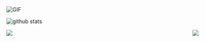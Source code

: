 
  <img align="centre" alt="GIF" src="https://media.giphy.com/media/836HiJc7pgzy8iNXCn/giphy.gif" />
  



![github stats](https://github-readme-stats.vercel.app/api?username=MrH723&show_icons=true&hide_border=true)



<a href="hhttps://github.com/MrH723/Actions-OpenWrt">
  <img align="left" src="https://github-readme-stats.vercel.app/api/pin/?username=MrH723&repo=Actions-OpenWrt" />
</a>

<a href="https://github.com/MrH723/openwrt-packages">
  <img align="right" src="https://github-readme-stats.vercel.app/api/pin/?username=MrH723&repo=openwrt-packages" />
</a>


